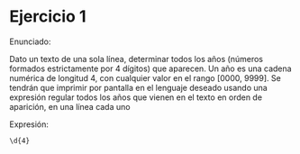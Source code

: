# Ejercicio 1

Enunciado:

Dato un texto de una sola línea, determinar todos los años (números formados estrictamente por 4
dígitos) que aparecen. Un año es una cadena numérica de longitud 4, con cualquier valor en el rango
[0000, 9999]. Se tendrán que imprimir por pantalla en el lenguaje deseado usando una expresión
regular todos los años que vienen en el texto en orden de aparición, en una línea cada uno

Expresión:

```
\d{4}
```
